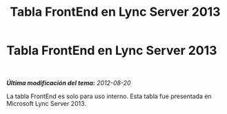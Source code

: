 ﻿---
title: Tabla FrontEnd en Lync Server 2013
TOCTitle: Tabla FrontEnd en Lync Server 2013
ms:assetid: 8207af80-41fa-4bec-9523-b0332e8231d9
ms:mtpsurl: https://technet.microsoft.com/es-es/library/JJ205046(v=OCS.15)
ms:contentKeyID: 48275863
ms.date: 01/07/2017
mtps_version: v=OCS.15
ms.translationtype: HT
---

# Tabla FrontEnd en Lync Server 2013

 

_**Última modificación del tema:** 2012-08-20_

La tabla FrontEnd es solo para uso interno. Esta tabla fue presentada en Microsoft Lync Server 2013.

